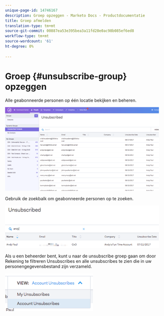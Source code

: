```yaml
---
unique-page-id: 14746167
description: Groep opzeggen - Marketo Docs - Productdocumentatie
title: Groep afmelden
translation-type: tm+mt
source-git-commit: 00887ea53e395bea3a11fd28e0ac98b085ef6ed8
workflow-type: tm+mt
source-wordcount: '61'
ht-degree: 0%

---
```



# Groep {#unsubscribe-group} opzeggen

Alle geabonneerde personen op één locatie bekijken en beheren.

![](assets/1.png)

Gebruik de zoekbalk om geabonneerde personen op te zoeken.

![](assets/2.png)

Als u een beheerder bent, kunt u naar de unsubscribe groep gaan om door Rekening te filtreren Unsubscribes en alle unsubscribes te zien die in uw personengegevensbestand zijn verzameld.

![](assets/3.png)



